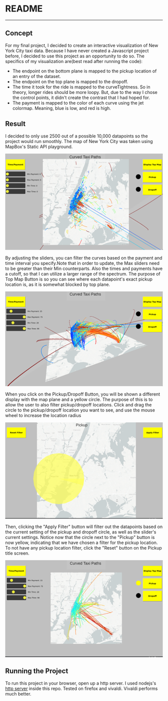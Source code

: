 # README
---
## Concept
For my final project, I decided to create an interactive visualization of New York City taxi data. Because I have never created a Javascript project before, I decided to use this project as an opportunity to do so.
The specifics of my visualization are(best read after running the code):

* The endpoint on the bottom plane is mapped to the pickup location of an entry of the dataset.
* The endpoint on the top plane is mapped to the dropoff.
* The time it took for the ride is mapped to the curveTightness. So in theory, longer rides should be more loopy. But, due to the way I chose the control points, it didn't create the contrast that I had hoped for.
* The payment is mapped to the color of each curve using the jet colormap. Meaning, blue is low, and red is high.

## Result
I decided to only use 2500 out of a possible 10,000 datapoints so the project would run smoothly. The map of New York City was taken using MapBox's Static API playground.

![top view](final_one.png?raw=True)

By adjusting the sliders, you can filter the curves based on the payment and time interval you specify.Note that in order to update, the Max sliders need to be greater than their Min counterparts. Also the times and payments have a cutoff, so that I can utilize a larger range of the spectrum.
The purpose of Top Map Button is so you can see where each datapoint's exact pickup location is, as it is somewhat blocked by top plane.

![side view](final_two.png?raw=True)

When you click on the Pickup/Dropoff Button, you will be shown a different display with the map plane and a yellow circle. The purpose of this is to allow the user to also filter pickup/dropoff locations. Click and drag the circle to the pickup/dropoff location you want to see, and use the mouse wheel to increase the location radius

![location selector](final_three.png?raw=True)

Then, clicking the "Apply Filter" button will filter out the datapoints based on the current setting of the pickup and dropoff circle, as well as the slider's current settings. Notice now that the circle next to the "Pickup" button is now yellow, indicating that we have chosen a filter for the pickup location. To not have any pickup location filter, click the "Reset" button on the Pickup title screen.

![final](final_four.png?raw=True)

## Running the Project
To run this project in your browser, open up a http server. I used nodejs's [http server](https://www.npmjs.com/package/http-server) inside this repo.
Tested on firefox and vivaldi. Vivaldi performs much better.
